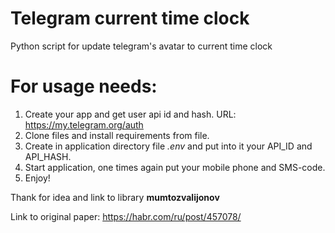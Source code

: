 # Telegram current time clock
Python script for update telegram's avatar to current time clock

# For usage needs:
1. Create your app and get user api id and hash. URL: https://my.telegram.org/auth
2. Clone files and install requirements from file.
3. Create in application directory file <i>.env</i> and put into it your API_ID and API_HASH.
4. Start application, one times again put your mobile phone and SMS-code.
5. Enjoy!
 
Thank for idea and link to library <b>mumtozvalijonov</b> 

Link to original paper: https://habr.com/ru/post/457078/
